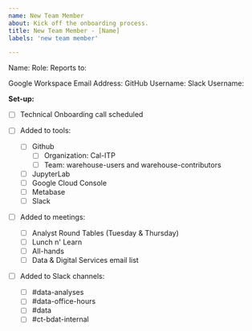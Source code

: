 ```yaml
---
name: New Team Member
about: Kick off the onboarding process.
title: New Team Member - [Name]
labels: 'new team member'

---
```

Name:
Role:
Reports to:

Google Workspace Email Address:
GitHub Username:
Slack Username:

**Set-up:**
- [ ] Technical Onboarding call scheduled

- [ ] Added to tools:
  - [ ] Github
    - [ ] Organization: Cal-ITP
    - [ ] Team: warehouse-users and warehouse-contributors
  - [ ] JupyterLab
  - [ ] Google Cloud Console
  - [ ] Metabase
  - [ ] Slack

- [ ] Added to meetings:
  - [ ] Analyst Round Tables (Tuesday & Thursday)
  - [ ] Lunch n' Learn
  - [ ] All-hands
  - [ ] Data & Digital Services email list

- [ ] Added to Slack channels:
  - [ ] #data-analyses
  - [ ] #data-office-hours
  - [ ] #data
  - [ ] #ct-bdat-internal

